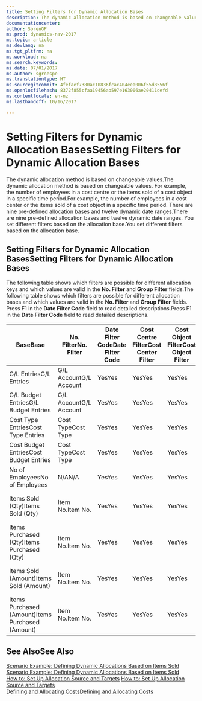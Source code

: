 ```yaml
---
title: Setting Filters for Dynamic Allocation Bases
description: The dynamic allocation method is based on changeable values. For example, the number of employees in a cost centre or the items sold of a cost object in a specific time period. There are nine pre-defined allocation bases and twelve dynamic date ranges. You set different filters based on the allocation base.
documentationcenter: 
author: SorenGP
ms.prod: dynamics-nav-2017
ms.topic: article
ms.devlang: na
ms.tgt_pltfrm: na
ms.workload: na
ms.search.keywords: 
ms.date: 07/01/2017
ms.author: sgroespe
ms.translationtype: HT
ms.sourcegitcommit: 4fefaef7380ac10836fcac404eea006f55d8556f
ms.openlocfilehash: 8372f855cfaa19456ab597e163006ae20411defd
ms.contentlocale: en-nz
ms.lasthandoff: 10/16/2017

---
```

# <a name="setting-filters-for-dynamic-allocation-bases"></a><span data-ttu-id="f790a-106">Setting Filters for Dynamic Allocation Bases</span><span class="sxs-lookup"><span data-stu-id="f790a-106">Setting Filters for Dynamic Allocation Bases</span></span>
<span data-ttu-id="f790a-107">The dynamic allocation method is based on changeable values.</span><span class="sxs-lookup"><span data-stu-id="f790a-107">The dynamic allocation method is based on changeable values.</span></span> <span data-ttu-id="f790a-108">For example, the number of employees in a cost centre or the items sold of a cost object in a specific time period.</span><span class="sxs-lookup"><span data-stu-id="f790a-108">For example, the number of employees in a cost center or the items sold of a cost object in a specific time period.</span></span> <span data-ttu-id="f790a-109">There are nine pre-defined allocation bases and twelve dynamic date ranges.</span><span class="sxs-lookup"><span data-stu-id="f790a-109">There are nine pre-defined allocation bases and twelve dynamic date ranges.</span></span> <span data-ttu-id="f790a-110">You set different filters based on the allocation base.</span><span class="sxs-lookup"><span data-stu-id="f790a-110">You set different filters based on the allocation base.</span></span>  

## <a name="setting-filters-for-dynamic-allocation-bases"></a><span data-ttu-id="f790a-111">Setting Filters for Dynamic Allocation Bases</span><span class="sxs-lookup"><span data-stu-id="f790a-111">Setting Filters for Dynamic Allocation Bases</span></span>  
 <span data-ttu-id="f790a-112">The following table shows which filters are possible for different allocation keys and which values are valid in the **No. Filter** and **Group Filter** fields.</span><span class="sxs-lookup"><span data-stu-id="f790a-112">The following table shows which filters are possible for different allocation bases and which values are valid in the **No. Filter** and **Group Filter** fields.</span></span> <span data-ttu-id="f790a-113">Press F1 in the **Date Filter Code** field to read detailed descriptions.</span><span class="sxs-lookup"><span data-stu-id="f790a-113">Press F1 in the **Date Filter Code** field to read detailed descriptions.</span></span>  

|<span data-ttu-id="f790a-114">**Base**</span><span class="sxs-lookup"><span data-stu-id="f790a-114">**Base**</span></span>|<span data-ttu-id="f790a-115">**No. Filter**</span><span class="sxs-lookup"><span data-stu-id="f790a-115">**No. Filter**</span></span>|<span data-ttu-id="f790a-116">**Date Filter Code**</span><span class="sxs-lookup"><span data-stu-id="f790a-116">**Date Filter Code**</span></span>|<span data-ttu-id="f790a-117">**Cost Centre Filter**</span><span class="sxs-lookup"><span data-stu-id="f790a-117">**Cost Center Filter**</span></span>|<span data-ttu-id="f790a-118">**Cost Object Filter**</span><span class="sxs-lookup"><span data-stu-id="f790a-118">**Cost Object Filter**</span></span>|<span data-ttu-id="f790a-119">**Group Filter**</span><span class="sxs-lookup"><span data-stu-id="f790a-119">**Group Filter**</span></span>|  
|--------------|----------------------------------------|----------------------------------------------|------------------------------------------------|------------------------------------------------|------------------------------------------|  
|<span data-ttu-id="f790a-120">G/L Entries</span><span class="sxs-lookup"><span data-stu-id="f790a-120">G/L Entries</span></span>|<span data-ttu-id="f790a-121">G/L Account</span><span class="sxs-lookup"><span data-stu-id="f790a-121">G/L Account</span></span>|<span data-ttu-id="f790a-122">Yes</span><span class="sxs-lookup"><span data-stu-id="f790a-122">Yes</span></span>|<span data-ttu-id="f790a-123">Yes</span><span class="sxs-lookup"><span data-stu-id="f790a-123">Yes</span></span>|<span data-ttu-id="f790a-124">Yes</span><span class="sxs-lookup"><span data-stu-id="f790a-124">Yes</span></span>|<span data-ttu-id="f790a-125">N/A</span><span class="sxs-lookup"><span data-stu-id="f790a-125">N/A</span></span>|  
|<span data-ttu-id="f790a-126">G/L Budget Entries</span><span class="sxs-lookup"><span data-stu-id="f790a-126">G/L Budget Entries</span></span>|<span data-ttu-id="f790a-127">G/L Account</span><span class="sxs-lookup"><span data-stu-id="f790a-127">G/L Account</span></span>|<span data-ttu-id="f790a-128">Yes</span><span class="sxs-lookup"><span data-stu-id="f790a-128">Yes</span></span>|<span data-ttu-id="f790a-129">Yes</span><span class="sxs-lookup"><span data-stu-id="f790a-129">Yes</span></span>|<span data-ttu-id="f790a-130">Yes</span><span class="sxs-lookup"><span data-stu-id="f790a-130">Yes</span></span>|<span data-ttu-id="f790a-131">G/L Budget Name</span><span class="sxs-lookup"><span data-stu-id="f790a-131">G/L Budget Name</span></span>|  
|<span data-ttu-id="f790a-132">Cost Type Entries</span><span class="sxs-lookup"><span data-stu-id="f790a-132">Cost Type Entries</span></span>|<span data-ttu-id="f790a-133">Cost Type</span><span class="sxs-lookup"><span data-stu-id="f790a-133">Cost Type</span></span>|<span data-ttu-id="f790a-134">Yes</span><span class="sxs-lookup"><span data-stu-id="f790a-134">Yes</span></span>|<span data-ttu-id="f790a-135">Yes</span><span class="sxs-lookup"><span data-stu-id="f790a-135">Yes</span></span>|<span data-ttu-id="f790a-136">Yes</span><span class="sxs-lookup"><span data-stu-id="f790a-136">Yes</span></span>|<span data-ttu-id="f790a-137">N/A</span><span class="sxs-lookup"><span data-stu-id="f790a-137">N/A</span></span>|  
|<span data-ttu-id="f790a-138">Cost Budget Entries</span><span class="sxs-lookup"><span data-stu-id="f790a-138">Cost Budget Entries</span></span>|<span data-ttu-id="f790a-139">Cost Type</span><span class="sxs-lookup"><span data-stu-id="f790a-139">Cost Type</span></span>|<span data-ttu-id="f790a-140">Yes</span><span class="sxs-lookup"><span data-stu-id="f790a-140">Yes</span></span>|<span data-ttu-id="f790a-141">Yes</span><span class="sxs-lookup"><span data-stu-id="f790a-141">Yes</span></span>|<span data-ttu-id="f790a-142">Yes</span><span class="sxs-lookup"><span data-stu-id="f790a-142">Yes</span></span>|<span data-ttu-id="f790a-143">Budget Name</span><span class="sxs-lookup"><span data-stu-id="f790a-143">Budget Name</span></span>|  
|<span data-ttu-id="f790a-144">No of Employees</span><span class="sxs-lookup"><span data-stu-id="f790a-144">No of Employees</span></span>|<span data-ttu-id="f790a-145">N/A</span><span class="sxs-lookup"><span data-stu-id="f790a-145">N/A</span></span>|<span data-ttu-id="f790a-146">Yes</span><span class="sxs-lookup"><span data-stu-id="f790a-146">Yes</span></span>|<span data-ttu-id="f790a-147">Yes</span><span class="sxs-lookup"><span data-stu-id="f790a-147">Yes</span></span>|<span data-ttu-id="f790a-148">Yes</span><span class="sxs-lookup"><span data-stu-id="f790a-148">Yes</span></span>|<span data-ttu-id="f790a-149">N/A</span><span class="sxs-lookup"><span data-stu-id="f790a-149">N/A</span></span>|  
|<span data-ttu-id="f790a-150">Items Sold (Qty)</span><span class="sxs-lookup"><span data-stu-id="f790a-150">Items Sold (Qty)</span></span>|<span data-ttu-id="f790a-151">Item No.</span><span class="sxs-lookup"><span data-stu-id="f790a-151">Item No.</span></span>|<span data-ttu-id="f790a-152">Yes</span><span class="sxs-lookup"><span data-stu-id="f790a-152">Yes</span></span>|<span data-ttu-id="f790a-153">Yes</span><span class="sxs-lookup"><span data-stu-id="f790a-153">Yes</span></span>|<span data-ttu-id="f790a-154">Yes</span><span class="sxs-lookup"><span data-stu-id="f790a-154">Yes</span></span>|<span data-ttu-id="f790a-155">Inventory Posting Group</span><span class="sxs-lookup"><span data-stu-id="f790a-155">Inventory Posting Group</span></span>|  
|<span data-ttu-id="f790a-156">Items Purchased (Qty)</span><span class="sxs-lookup"><span data-stu-id="f790a-156">Items Purchased (Qty)</span></span>|<span data-ttu-id="f790a-157">Item No.</span><span class="sxs-lookup"><span data-stu-id="f790a-157">Item No.</span></span>|<span data-ttu-id="f790a-158">Yes</span><span class="sxs-lookup"><span data-stu-id="f790a-158">Yes</span></span>|<span data-ttu-id="f790a-159">Yes</span><span class="sxs-lookup"><span data-stu-id="f790a-159">Yes</span></span>|<span data-ttu-id="f790a-160">Yes</span><span class="sxs-lookup"><span data-stu-id="f790a-160">Yes</span></span>|<span data-ttu-id="f790a-161">Inventory Posting Group</span><span class="sxs-lookup"><span data-stu-id="f790a-161">Inventory Posting Group</span></span>|  
|<span data-ttu-id="f790a-162">Items Sold (Amount)</span><span class="sxs-lookup"><span data-stu-id="f790a-162">Items Sold (Amount)</span></span>|<span data-ttu-id="f790a-163">Item No.</span><span class="sxs-lookup"><span data-stu-id="f790a-163">Item No.</span></span>|<span data-ttu-id="f790a-164">Yes</span><span class="sxs-lookup"><span data-stu-id="f790a-164">Yes</span></span>|<span data-ttu-id="f790a-165">Yes</span><span class="sxs-lookup"><span data-stu-id="f790a-165">Yes</span></span>|<span data-ttu-id="f790a-166">Yes</span><span class="sxs-lookup"><span data-stu-id="f790a-166">Yes</span></span>|<span data-ttu-id="f790a-167">Inventory Posting Group</span><span class="sxs-lookup"><span data-stu-id="f790a-167">Inventory Posting Group</span></span>|  
|<span data-ttu-id="f790a-168">Items Purchased (Amount)</span><span class="sxs-lookup"><span data-stu-id="f790a-168">Items Purchased (Amount)</span></span>|<span data-ttu-id="f790a-169">Item No.</span><span class="sxs-lookup"><span data-stu-id="f790a-169">Item No.</span></span>|<span data-ttu-id="f790a-170">Yes</span><span class="sxs-lookup"><span data-stu-id="f790a-170">Yes</span></span>|<span data-ttu-id="f790a-171">Yes</span><span class="sxs-lookup"><span data-stu-id="f790a-171">Yes</span></span>|<span data-ttu-id="f790a-172">Yes</span><span class="sxs-lookup"><span data-stu-id="f790a-172">Yes</span></span>|<span data-ttu-id="f790a-173">Inventory Posting Group</span><span class="sxs-lookup"><span data-stu-id="f790a-173">Inventory Posting Group</span></span>|  

## <a name="see-also"></a><span data-ttu-id="f790a-174">See Also</span><span class="sxs-lookup"><span data-stu-id="f790a-174">See Also</span></span>  
 <span data-ttu-id="f790a-175">[Scenario Example: Defining Dynamic Allocations Based on Items Sold](finance-scenario-example-defining-dynamic-allocations-based-on-items-sold.md) </span><span class="sxs-lookup"><span data-stu-id="f790a-175">[Scenario Example: Defining Dynamic Allocations Based on Items Sold](finance-scenario-example-defining-dynamic-allocations-based-on-items-sold.md) </span></span>  
 <span data-ttu-id="f790a-176">[How to: Set Up Allocation Source and Targets](finance-how-to-set-up-allocation-source-and-targets.md) </span><span class="sxs-lookup"><span data-stu-id="f790a-176">[How to: Set Up Allocation Source and Targets](finance-how-to-set-up-allocation-source-and-targets.md) </span></span>  
 [<span data-ttu-id="f790a-177">Defining and Allocating Costs</span><span class="sxs-lookup"><span data-stu-id="f790a-177">Defining and Allocating Costs</span></span>](finance-define-and-allocate-costs.md)

